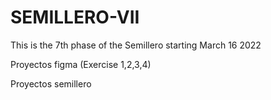 # SEMILLERO-VII


This is the 7th phase of the Semillero starting March 16 2022

Proyectos figma (Exercise 1,2,3,4)

Proyectos semillero
